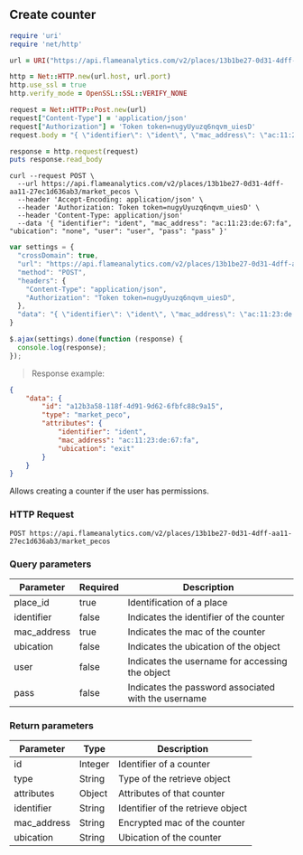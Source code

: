 ## Create counter

```ruby
require 'uri'
require 'net/http'

url = URI("https://api.flameanalytics.com/v2/places/13b1be27-0d31-4dff-aa11-27ec1d636ab3/market_pecos")

http = Net::HTTP.new(url.host, url.port)
http.use_ssl = true
http.verify_mode = OpenSSL::SSL::VERIFY_NONE

request = Net::HTTP::Post.new(url)
request["Content-Type"] = 'application/json'
request["Authorization"] = 'Token token=nugyUyuzq6nqvm_uiesD'
request.body = "{ \"identifier\": \"ident\", \"mac_address\": \"ac:11:23:de:67:fa\", \"ubication\": \"none\", \"user\": \"user\", \"pass\": \"pass\" }"

response = http.request(request)
puts response.read_body
```

```shell
curl --request POST \
  --url https://api.flameanalytics.com/v2/places/13b1be27-0d31-4dff-aa11-27ec1d636ab3/market_pecos \
  --header 'Accept-Encoding: application/json' \
  --header 'Authorization: Token token=nugyUyuzq6nqvm_uiesD' \
  --header 'Content-Type: application/json'
  --data '{ "identifier": "ident", "mac_address": "ac:11:23:de:67:fa", "ubication": "none", "user": "user", "pass": "pass" }'
```

```javascript
var settings = {
  "crossDomain": true,
  "url": "https://api.flameanalytics.com/v2/places/13b1be27-0d31-4dff-aa11-27ec1d636ab3/market_pecos",
  "method": "POST",
  "headers": {
    "Content-Type": "application/json",
    "Authorization": "Token token=nugyUyuzq6nqvm_uiesD",
  },
  "data": "{ \"identifier\": \"ident\", \"mac_address\": \"ac:11:23:de:67:fa\", \"ubication\": \"none\", \"user\": \"user\", \"pass\": \"pass\" }"
}

$.ajax(settings).done(function (response) {
  console.log(response);
});
```

> Response example:

```json
{
    "data": {
        "id": "a12b3a58-118f-4d91-9d62-6fbfc88c9a15",
        "type": "market_peco",
        "attributes": {
            "identifier": "ident",
            "mac_address": "ac:11:23:de:67:fa",
            "ubication": "exit"
        }
    }
}
```
Allows creating a counter if the user has permissions.

### HTTP Request

`POST https://api.flameanalytics.com/v2/places/13b1be27-0d31-4dff-aa11-27ec1d636ab3/market_pecos`


### Query parameters

Parameter | Required | Description
--------- | ------- | -----------
place_id | true | Identification of a place
identifier | false | Indicates the identifier of the counter
mac_address | true | Indicates the mac of the counter
ubication | false | Indicates the ubication of the object
user | false | Indicates the username for accessing the object
pass | false | Indicates the password associated with the username


### Return parameters

Parameter | Type | Description
--------- | ------- | -----------
id | Integer | Identifier of a counter
type | String | Type of the retrieve object
attributes | Object | Attributes of that counter
identifier | String | Identifier of the retrieve object
mac_address | String | Encrypted mac of the counter
ubication | String | Ubication of the counter